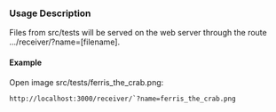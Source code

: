 
<h3>Usage Description</h3> 
Files from src/tests will be served on the web server through the route .../receiver/?name=[filename].
<h4> Example </h4>
Open image src/tests/ferris_the_crab.png: <br>

```
http://localhost:3000/receiver/`?name=ferris_the_crab.png
```

